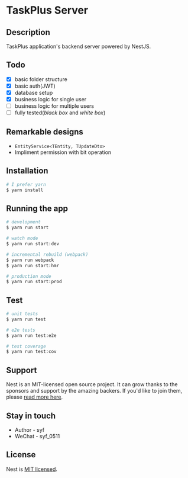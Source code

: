 # TaskPlus Server

## Description

TaskPlus application's backend server powered by NestJS.

## Todo

- [x] basic folder structure
- [x] basic auth(JWT)
- [x] database setup
- [x] business logic for single user
- [ ] business logic for multiple users
- [ ] fully tested(*black box* and *white box*)

## Remarkable designs

- `EntityService<TEntity, TUpdateDto>`
- Impliment permission with bit operation

## Installation

```bash
# I prefer yarn
$ yarn install
```

## Running the app

```bash
# development
$ yarn run start

# watch mode
$ yarn run start:dev

# incremental rebuild (webpack)
$ yarn run webpack
$ yarn run start:hmr

# production mode
$ yarn run start:prod
```

## Test

```bash
# unit tests
$ yarn run test

# e2e tests
$ yarn run test:e2e

# test coverage
$ yarn run test:cov
```

## Support

Nest is an MIT-licensed open source project. It can grow thanks to the sponsors and support by the amazing backers. If you'd like to join them, please [read more here](https://docs.nestjs.com/support).

## Stay in touch

- Author - syf
- WeChat - syf_0511

## License

  Nest is [MIT licensed](LICENSE).
